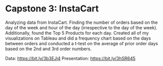 # Capstone 3: InstaCart

Analyzing data from InstaCart. Finding the number of orders based on the day of the week and hour of the day (irrespective to the day of the week). Additionally, found the Top 5 Products for each day. Created all of my visualizations on Tableau and did a frequency chart based on the days between orders and conducted a t-test on the average of prior order days based on the 2nd and 3rd order numbers.  

Data: https://bit.ly/3b3EJj4
Presentation: https://bit.ly/3hSR645
